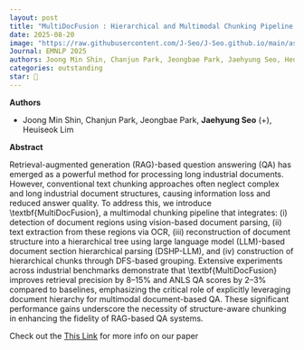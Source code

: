 ```yaml
---
layout: post
title: "MultiDocFusion : Hierarchical and Multimodal Chunking Pipeline for Enhanced RAG on Long Industrial Documents"
date: 2025-08-20
image: "https://raw.githubusercontent.com/J-Seo/J-Seo.github.io/main/assets/img/emnlp2025.png"
Journal: EMNLP 2025
authors: Joong Min Shin, Chanjun Park, Jeongbae Park, Jaehyung Seo, Heuiseok Lim
categories: outstanding
star: 🌟
---
```

**Authors**
- Joong Min Shin, Chanjun Park, Jeongbae Park, **Jaehyung Seo** (+), Heuiseok Lim

**Abstract**

Retrieval-augmented generation (RAG)-based question answering (QA) has emerged as a powerful method for processing long industrial documents. However, conventional text chunking approaches often neglect complex and long industrial document structures, causing information loss and reduced answer quality. To address this, we introduce \textbf{MultiDocFusion}, a multimodal chunking pipeline that integrates: (i) detection of document regions using vision-based document parsing, (ii) text extraction from these regions via OCR, (iii) reconstruction of document structure into a hierarchical tree using large language model (LLM)-based document section hierarchical parsing (DSHP-LLM), and (iv) construction of hierarchical chunks through DFS-based grouping. Extensive experiments across industrial benchmarks demonstrate that \textbf{MultiDocFusion} improves retrieval precision by 8–15% and ANLS QA scores by 2–3% compared to baselines, emphasizing the critical role of explicitly leveraging document hierarchy for multimodal document-based QA. These significant performance gains underscore the necessity of structure-aware chunking in enhancing the fidelity of RAG-based QA systems.

Check out the [This Link][DOI] for more info on our paper

[DOI]: TBD

